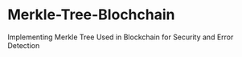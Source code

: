 # Merkle-Tree-Blochchain
Implementing Merkle Tree Used in Blockchain for Security and Error Detection
